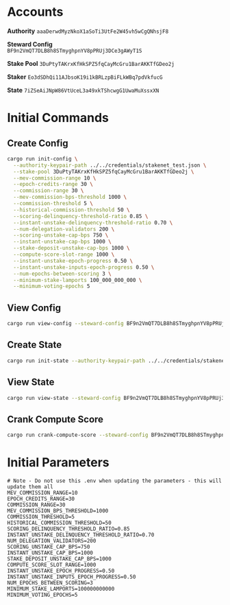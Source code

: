 
# Accounts

**Authority** 
`aaaDerwdMyzNkoX1aSoTi3UtFe2W45vh5wCgQNhsjF8`

**Steward Config**   
`BF9n2VmQT7DLB8h8STmyghpnYV8pPRUj3DCe3gAWyT1S`

**Stake Pool**
`3DuPtyTAKrxKfHkSPZ5fqCayMcGru1BarAKKTfGDeo2j`

**Staker**
`Eo3dSDhQi11AJbsoK19i1kBRLzpBiFLkWBq7pdVkfucG`

**State**
`7iZSeAiJNpW86VtUceL3a49xkTShcwgG1UwaMuXssxXN`

# Initial Commands

## Create Config
```bash
cargo run init-config \
  --authority-keypair-path ../../credentials/stakenet_test.json \
  --stake-pool 3DuPtyTAKrxKfHkSPZ5fqCayMcGru1BarAKKTfGDeo2j \
  --mev-commission-range 10 \
  --epoch-credits-range 30 \
  --commission-range 30 \
  --mev-commission-bps-threshold 1000 \
  --commission-threshold 5 \
  --historical-commission-threshold 50 \
  --scoring-delinquency-threshold-ratio 0.85 \
  --instant-unstake-delinquency-threshold-ratio 0.70 \
  --num-delegation-validators 200 \
  --scoring-unstake-cap-bps 750 \
  --instant-unstake-cap-bps 1000 \
  --stake-deposit-unstake-cap-bps 1000 \
  --compute-score-slot-range 1000 \
  --instant-unstake-epoch-progress 0.50 \
  --instant-unstake-inputs-epoch-progress 0.50 \
  --num-epochs-between-scoring 3 \
  --minimum-stake-lamports 100_000_000_000 \
  --minimum-voting-epochs 5
```

## View Config
```bash
cargo run view-config --steward-config BF9n2VmQT7DLB8h8STmyghpnYV8pPRUj3DCe3gAWyT1S
```

## Create State
```bash
cargo run init-state --authority-keypair-path ../../credentials/stakenet_test.json --stake-pool 3DuPtyTAKrxKfHkSPZ5fqCayMcGru1BarAKKTfGDeo2j --steward-config BF9n2VmQT7DLB8h8STmyghpnYV8pPRUj3DCe3gAWyT1S
```

## View State
```bash
cargo run view-state --steward-config BF9n2VmQT7DLB8h8STmyghpnYV8pPRUj3DCe3gAWyT1S
```

## Crank Compute Score
```bash
cargo run crank-compute-score --steward-config BF9n2VmQT7DLB8h8STmyghpnYV8pPRUj3DCe3gAWyT1S --payer-keypair-path ../../credentials/stakenet_test.json
```

# Initial Parameters

```env
# Note - Do not use this .env when updating the parameters - this will update them all
MEV_COMMISSION_RANGE=10
EPOCH_CREDITS_RANGE=30
COMMISSION_RANGE=30
MEV_COMMISSION_BPS_THRESHOLD=1000
COMMISSION_THRESHOLD=5
HISTORICAL_COMMISSION_THRESHOLD=50
SCORING_DELINQUENCY_THRESHOLD_RATIO=0.85
INSTANT_UNSTAKE_DELINQUENCY_THRESHOLD_RATIO=0.70
NUM_DELEGATION_VALIDATORS=200
SCORING_UNSTAKE_CAP_BPS=750
INSTANT_UNSTAKE_CAP_BPS=1000
STAKE_DEPOSIT_UNSTAKE_CAP_BPS=1000
COMPUTE_SCORE_SLOT_RANGE=1000
INSTANT_UNSTAKE_EPOCH_PROGRESS=0.50
INSTANT_UNSTAKE_INPUTS_EPOCH_PROGRESS=0.50
NUM_EPOCHS_BETWEEN_SCORING=3
MINIMUM_STAKE_LAMPORTS=100000000000
MINIMUM_VOTING_EPOCHS=5
```
